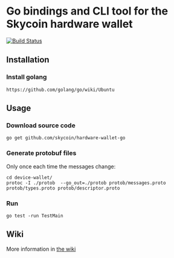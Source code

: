 # Go bindings and CLI tool for the Skycoin hardware wallet

[![Build Status](https://travis-ci.com/skycoin/hardware-wallet-go.svg?branch=master)](https://travis-ci.com/skycoin/hardware-wallet-go)

## Installation

### Install golang

    https://github.com/golang/go/wiki/Ubuntu

## Usage

### Download source code
    
    go get github.com/skycoin/hardware-wallet-go

### Generate protobuf files

Only once each time the messages change:

    cd device-wallet/
    protoc -I ./protob  --go_out=./protob protob/messages.proto protob/types.proto protob/descriptor.proto 

### Run

    go test -run TestMain

## Wiki

More information in [the wiki](https://github.com/skycoin/hardware-wallet-go/wiki)
